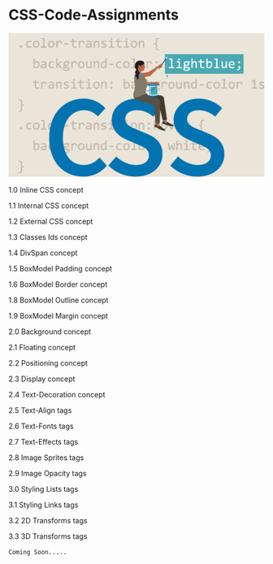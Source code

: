 # CSS-Code-Assignments

![GitHub](https://github.com/shubhamrajput0369/CSS-Code-Assignments/blob/main/CSS%20Images.PNG)

1.0 Inline CSS concept

1.1 Internal CSS concept

1.2 External CSS concept

1.3 Classes Ids concept

1.4 DivSpan concept

1.5 BoxModel Padding concept

1.6 BoxModel Border concept

1.8 BoxModel Outline concept

1.9 BoxModel Margin concept

2.0 Background concept

2.1 Floating concept

2.2 Positioning concept

2.3 Display concept

2.4 Text-Decoration concept

2.5 Text-Align tags

2.6 Text-Fonts tags

2.7 Text-Effects tags

2.8 Image Sprites tags

2.9 Image Opacity tags

3.0 Styling Lists tags

3.1 Styling Links tags
    
3.2 2D Transforms tags

3.3 3D Transforms tags
    
    Coming Soon.....
